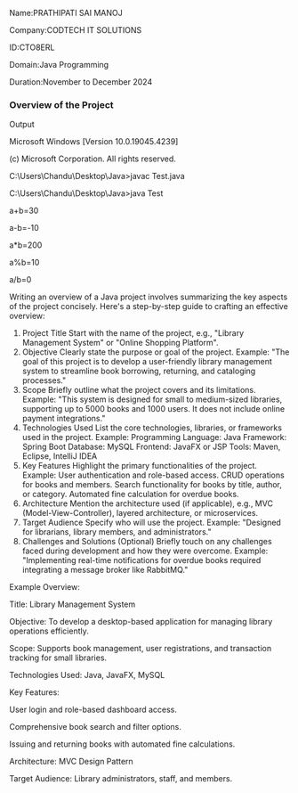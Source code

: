 Name:PRATHIPATI SAI MANOJ

Company:CODTECH IT SOLUTIONS

ID:CTO8ERL

Domain:Java Programming

Duration:November to December 2024

### Overview of the Project

Output

Microsoft Windows [Version 10.0.19045.4239]

(c) Microsoft Corporation. All rights reserved.

C:\Users\Chandu\Desktop\Java>javac Test.java

C:\Users\Chandu\Desktop\Java>java Test

a+b=30

a-b=-10

a*b=200

a%b=10

a/b=0

Writing an overview of a Java project involves summarizing the key aspects of the project concisely. Here's a step-by-step guide to crafting an effective overview:

1. Project Title
Start with the name of the project, e.g., "Library Management System" or "Online Shopping Platform".
2. Objective
Clearly state the purpose or goal of the project.
Example: "The goal of this project is to develop a user-friendly library management system to streamline book borrowing, returning, and cataloging processes."
3. Scope
Briefly outline what the project covers and its limitations.
Example: "This system is designed for small to medium-sized libraries, supporting up to 5000 books and 1000 users. It does not include online payment integrations."
4. Technologies Used
List the core technologies, libraries, or frameworks used in the project.
Example:
Programming Language: Java
Framework: Spring Boot
Database: MySQL
Frontend: JavaFX or JSP
Tools: Maven, Eclipse, IntelliJ IDEA
5. Key Features
Highlight the primary functionalities of the project.
Example:
User authentication and role-based access.
CRUD operations for books and members.
Search functionality for books by title, author, or category.
Automated fine calculation for overdue books.
6. Architecture
Mention the architecture used (if applicable), e.g., MVC (Model-View-Controller), layered architecture, or microservices.
7. Target Audience
Specify who will use the project.
Example: "Designed for librarians, library members, and administrators."
8. Challenges and Solutions (Optional)
Briefly touch on any challenges faced during development and how they were overcome.
Example: "Implementing real-time notifications for overdue books required integrating a message broker like RabbitMQ."

Example Overview:

Title: Library Management System

Objective: To develop a desktop-based application for managing library operations efficiently.

Scope: Supports book management, user registrations, and transaction tracking for small libraries.

Technologies Used: Java, JavaFX, MySQL

Key Features:

User login and role-based dashboard access.

Comprehensive book search and filter options.

Issuing and returning books with automated fine calculations.

Architecture: MVC Design Pattern

Target Audience: Library administrators, staff, and members.
